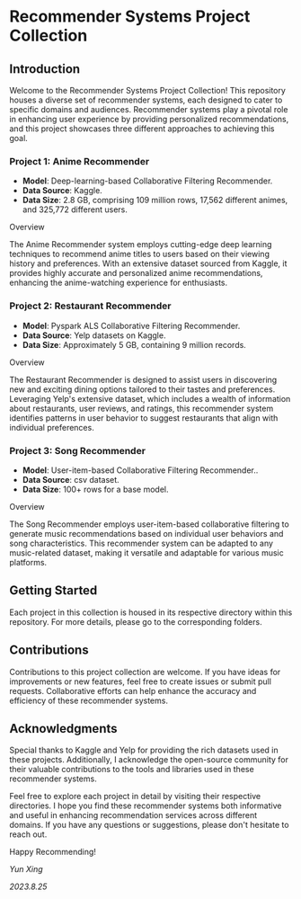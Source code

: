 # Recommender Systems Project Collection

## Introduction

Welcome to the Recommender Systems Project Collection! This repository houses a diverse set of recommender systems, each designed to cater to specific domains and audiences. Recommender systems play a pivotal role in enhancing user experience by providing personalized recommendations, and this project showcases three different approaches to achieving this goal.

### Project 1: Anime Recommender

- **Model**: Deep-learning-based Collaborative Filtering Recommender.
- **Data Source**: Kaggle.
- **Data Size**: 2.8 GB, comprising 109 million rows, 17,562 different animes, and 325,772 different users.

Overview

The Anime Recommender system employs cutting-edge deep learning techniques to recommend anime titles to users based on their viewing history and preferences. With an extensive dataset sourced from Kaggle, it provides highly accurate and personalized anime recommendations, enhancing the anime-watching experience for enthusiasts.

### Project 2: Restaurant Recommender

- **Model**: Pyspark ALS Collaborative Filtering Recommender.
- **Data Source**: Yelp datasets on Kaggle.
- **Data Size**: Approximately 5 GB, containing 9 million records.

Overview

The Restaurant Recommender is designed to assist users in discovering new and exciting dining options tailored to their tastes and preferences. Leveraging Yelp's extensive dataset, which includes a wealth of information about restaurants, user reviews, and ratings, this recommender system identifies patterns in user behavior to suggest restaurants that align with individual preferences.

### Project 3: Song Recommender

- **Model**: User-item-based Collaborative Filtering Recommender..
- **Data Source**: csv dataset.
- **Data Size**: 100+ rows for a base model. 

Overview

The Song Recommender employs user-item-based collaborative filtering to generate music recommendations based on individual user behaviors and song characteristics. This recommender system can be adapted to any music-related dataset, making it versatile and adaptable for various music platforms.

## Getting Started

Each project in this collection is housed in its respective directory within this repository. For more details, please go to the corresponding folders.

## Contributions

Contributions to this project collection are welcome. If you have ideas for improvements or new features, feel free to create issues or submit pull requests. Collaborative efforts can help enhance the accuracy and efficiency of these recommender systems.


## Acknowledgments

Special thanks to Kaggle and Yelp for providing the rich datasets used in these projects. Additionally, I acknowledge the open-source community for their valuable contributions to the tools and libraries used in these recommender systems.

Feel free to explore each project in detail by visiting their respective directories. I hope you find these recommender systems both informative and useful in enhancing recommendation services across different domains. If you have any questions or suggestions, please don't hesitate to reach out.

Happy Recommending!

*Yun Xing*

*2023.8.25*

